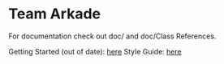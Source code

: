 # Team Arkade

For documentation check out doc/ and doc/Class References.

Getting Started (out of date): [here](doc/Class%20References/Getting%20started.md)
Style Guide: [here](doc/Style%20Guide.md)